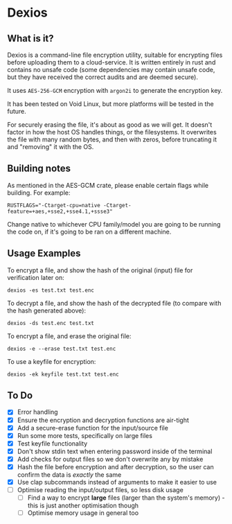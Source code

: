 # Dexios

## What is it?

Dexios is a command-line file encryption utility, suitable for encrypting files before uploading them to a cloud-service. It is written entirely in rust and contains no unsafe code (some dependencies may contain unsafe code, but they have received the correct audits and are deemed secure).

It uses `AES-256-GCM` encryption with `argon2i` to generate the encryption key.

It has been tested on Void Linux, but more platforms will be tested in the future.

For securely erasing the file, it's about as good as we will get. It doesn't factor in how the host OS handles things, or the filesystems. It overwrites the file with many random bytes, and then with zeros, before truncating it and "removing" it with the OS.

## Building notes

As mentioned in the AES-GCM crate, please enable certain flags while building. For example:

`RUSTFLAGS="-Ctarget-cpu=native -Ctarget-feature=+aes,+sse2,+sse4.1,+ssse3"`

Change native to whichever CPU family/model you are going to be running the code on, if it's going to be ran on a different machine.

## Usage Examples

To encrypt a file, and show the hash of the original (input) file for verification later on:

`dexios -es test.txt test.enc`

To decrypt a file, and show the hash of the decrypted file (to compare with the hash generated above):

`dexios -ds test.enc test.txt`

To encrypt a file, and erase the original file:

`dexios -e --erase test.txt test.enc`

To use a keyfile for encryption:

`dexios -ek keyfile test.txt test.enc`

## To Do

- [x] Error handling
- [x] Ensure the encryption and decryption functions are air-tight
- [x] Add a secure-erase function for the input/source file
- [x] Run some more tests, specifically on large files
- [x] Test keyfile functionality
- [x] Don't show stdin text when entering password inside of the terminal
- [x] Add checks for output files so we don't overwrite any by mistake
- [x] Hash the file before encryption and after decryption, so the user can confirm the data is *exactly* the same
- [x] Use clap subcommands instead of arguments to make it easier to use
- [ ] Optimise reading the input/output files, so less disk usage
  - [ ] Find a way to encrypt **large** files (larger than the system's memory) - this is just another optimisation though
  - [ ] Optimise memory usage in general too